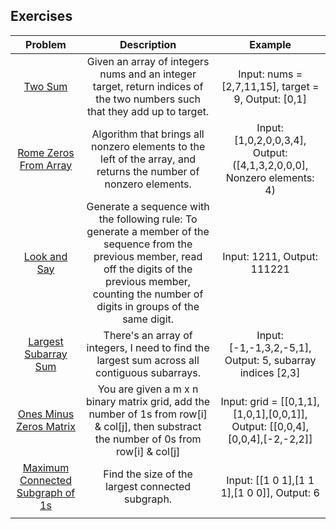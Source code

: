 <h2>Exercises</h2>

|Problem|Description|Example|
| :----: | :----: | :----: |
|[Two Sum](./twoSum/README.md)|Given an array of integers nums and an integer target, return indices of the two numbers such that they add up to target.|Input: nums = [2,7,11,15], target = 9, Output: [0,1]|
|[Rome Zeros From Array](./romeZerosFromArray/README.md)|Algorithm that brings all nonzero elements to the left of the array, and returns the number of nonzero elements.|Input: [1,0,2,0,0,3,4], Output: ([4,1,3,2,0,0,0], Nonzero elements: 4)|
|[Look and Say](./lookAndSay/README.md)|Generate a sequence with the following rule: To generate a member of the sequence from the previous member, read off the digits of the previous member, counting the number of digits in groups of the same digit.|Input: 1211, Output: 111221|
|[Largest Subarray Sum](./largestSubArraySum/README.md)|There's an array of integers, I need to find the largest sum across all contiguous subarrays.|Input: [-1,-1,3,2,-5,1], Output: 5, subarray indices [2,3]|
|[Ones Minus Zeros Matrix](./onesMinusZeros/README.md)|You are given a m x n binary matrix grid, add the number of 1s from row[i] & col[j], then substract the number of 0s from row[i] & col[j]|Input: grid = [[0,1,1],[1,0,1],[0,0,1]], Output: [[0,0,4],[0,0,4],[-2,-2,2]]|
|[Maximum Connected Subgraph of 1s](./maximalMexicanMates/README.md)|Find the size of the largest connected subgraph.|Input: [[1 0 1],[1 1 1],[1 0 0]], Output: 6|
||||